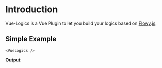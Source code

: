 # Introduction

Vue-Logics is a Vue Plugin to let you build your logics based on [Flowy.js](https://github.com/alyssaxuu/flowy).

## Simple Example

```vue
<VueLogics />
```

**Output**:

<VueLogics />
